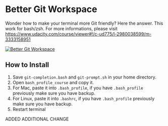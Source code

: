 # Better Git Workspace
Wonder how to make your terminal more Git friendly? Here the answer. This work for bash/zsh. For more informations, please visit https://www.udacity.com/course/viewer#!/c-ud775/l-2980038599/m-3333158951

[![Better Git Workspace](http://img.youtube.com/vi/s_eFuGauy6k/0.jpg)](http://www.youtube.com/watch?v=s_eFuGauy6k)

## How to Install
1. Save `git-completion.bash` and `git-prompt.sh` in your home directory.
2. Open `bash_profile_course` and copy it.
3. For Mac, paste it into `.bash_profile`, if you have `.bash_profile` previously make sure you have backup.
4. For Linux, paste it into `.bashrc`, if you have `.bash_profile` previously make sure you have backup.
5. Restart terminal

ADDED ADDITIONAL CHANGE
